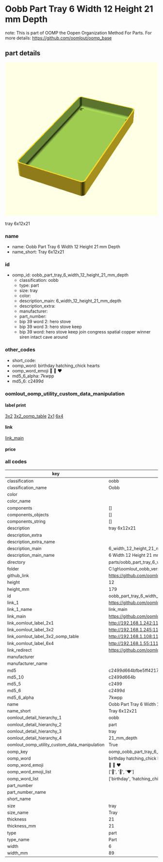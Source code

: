 # Oobb Part Tray 6 Width 12 Height 21 mm Depth  

note: This is part of OOMP the Oopen Organization Method For Parts. For more details: https://github.com/oomlout/oomp_base

##  part details
  

[![](3dpr.png)](3dpr.png)

tray 6x12x21



### name
* name: Oobb Part Tray 6 Width 12 Height 21 mm Depth
* name_short: Tray 6x12x21 
### id
* oomp_id: oobb_part_tray_6_width_12_height_21_mm_depth
  * classification: oobb
  * type: part
  * size: tray
  * color: 
  * description_main: 6_width_12_height_21_mm_depth
  * description_extra: 
  * manufacturer: 
  * part_number: 
  * bip 39 word 2: hero stove
  * bip 39 word 3: hero stove keep
  * bip 39 word: hero stove keep join congress spatial copper winner siren intact cave around

### other_codes
* short_code: 
* oomp_word: birthday hatching_chick hearts
* oomp_word_emoji :birthday: :hatching_chick: :hearts:
* md5_6_alpha: 7kwpp
* md5_6: c2499d






### oomlout_oomp_utility_custom_data_manipulation
#### label print
[3x2](http://192.168.1.245:1112/?label=oomp%207kwpp)
[3x2_oomp_table](http://192.168.1.108:1112/?label=oomp%207kwpp)
[2x1](http://192.168.1.242:1112/?label=oomp%207kwpp)
[6x4](http://192.168.1.55:1112/?label=oomp%207kwpp)    

#### link

[link_main](https://github.com/oomlout/oomlout_oobb_version_4_generated_parts/tree/main/navigation_oomp/oobb/part/tray/6_width_12_height_21_mm_depth/part)                              

#### price







### all codes 
| key | value |  
| --- | --- |  
| classification | oobb |  
| classification_name | Oobb |  
| color |  |  
| color_name |  |  
| components | [] |  
| components_objects | [] |  
| components_string | [] |  
| description | tray 6x12x21 |  
| description_extra |  |  
| description_extra_name |  |  
| description_main | 6_width_12_height_21_mm_depth |  
| description_main_name | 6 Width 12 Height 21 mm Depth |  
| directory | parts/oobb_part_tray_6_width_12_height_21_mm_depth |  
| folder | C:\gh\oomlout_oobb_version_4_generated_parts\parts\oobb_part_tray_6_width_12_height_21_mm_depth |  
| github_link | https://github.com/oomlout/oomlout_oomp_part_src/tree/main/parts/oobb_part_tray_6_width_12_height_21_mm_depth |  
| height | 12 |  
| height_mm | 179 |  
| id | oobb_part_tray_6_width_12_height_21_mm_depth |  
| link_1 | https://github.com/oomlout/oomlout_oobb_version_4_generated_parts/tree/main/navigation_oomp/oobb/part/tray/6_width_12_height_21_mm_depth/part |  
| link_1_name | link_main |  
| link_main | https://github.com/oomlout/oomlout_oobb_version_4_generated_parts/tree/main/navigation_oomp/oobb/part/tray/6_width_12_height_21_mm_depth/part |  
| link_oomlout_label_2x1 | http://192.168.1.242:1112/?label=oomp%207kwpp |  
| link_oomlout_label_3x2 | http://192.168.1.245:1112/?label=oomp%207kwpp |  
| link_oomlout_label_3x2_oomp_table | http://192.168.1.108:1112/?label=oomp%207kwpp |  
| link_oomlout_label_6x4 | http://192.168.1.55:1112/?label=oomp%207kwpp |  
| link_redirect | https://github.com/oomlout/oomlout_oobb_version_4_generated_parts/tree/main/parts/oobb_tray_06_12_21 |  
| manufacturer |  |  
| manufacturer_name |  |  
| md5 | c2499d664bfbe5ff42178782f3b5ab5a |  
| md5_10 | c2499d664b |  
| md5_5 | c2499 |  
| md5_6 | c2499d |  
| md5_6_alpha | 7kwpp |  
| name | Oobb Part Tray 6 Width 12 Height 21 mm Depth |  
| name_short | Tray 6x12x21  |  
| oomlout_detail_hierarchy_1 | oobb |  
| oomlout_detail_hierarchy_2 | part |  
| oomlout_detail_hierarchy_3 | tray |  
| oomlout_detail_hierarchy_4 | 21_mm_depth |  
| oomlout_oomp_utility_custom_data_manipulation | True |  
| oomp_key | oomp_oobb_part_tray_6_width_12_height_21_mm_depth |  
| oomp_word | birthday hatching_chick hearts |  
| oomp_word_emoji | :birthday: :hatching_chick: :hearts: |  
| oomp_word_emoji_list | [':birthday:', ':hatching_chick:', ':hearts:'] |  
| oomp_word_list | ['birthday', 'hatching_chick', 'hearts'] |  
| part_number |  |  
| part_number_name |  |  
| short_name |  |  
| size | tray |  
| size_name | Tray |  
| thickness | 21 |  
| thickness_mm | 21 |  
| type | part |  
| type_name | Part |  
| width | 6 |  
| width_mm | 89 |  
